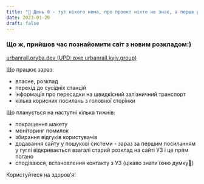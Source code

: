 ```yaml
---
title: "🚆 День 0 - тут нікого нема, про проект ніхто не знає, а перша робоча версія сайту залита на сервер"
date: 2023-01-20
draft: false
---
```


### Що ж, прийшов час познайомити світ з новим розкладом:)

[urbanrail.oryba.dev (UPD: вже urbanrail.kyiv.group)](https://urbanrail.kyiv.group)

Що працює зараз:
- власне, розклад
- перехід до сусідніх станцій
- інформація про пересадки на швидкісний залізничний транспорт
- кілька корисних посилань з головної сторінки

Що планується на наступні кілька тижнів:
- покращення макету
- моніторинг помилок
- збирання відгуків користувачів
- додавання сайту у пошукові системи - зараз за першим посиланням у гуглі відкривається взагалі старий розклад на сайті УЗ і це прям погано
- сподіваюся, встановлення контакту з УЗ (цікаво знати їхню думку🙂)

Користуйтеся на здоровʼя!